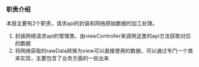 
### 职责介绍

本层主要有2个职责，请求api的封装和网络原始数据的加工处理。

1. 封装网络请求api的管理类，由viewController来调用这里的api方法获取对应的数据
2. 将网络获取的rawData转换为view可以直接使用的数据，可以通过专门一个类来实现，主要包含了业务方面的一些出来
